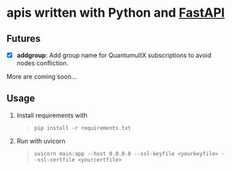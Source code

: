 # apis written with Python and [FastAPI](https://github.com/tiangolo/fastapi)


## Futures
   - [x] **addgroup**: Add group name for QuantumultX subscriptions to avoid nodes confliction.

   More are coming soon...
## Usage
   1. Install requirements with 
      > `pip install -r requirements.txt`
   2. Run with uvicorn
       > `uvicorn main:app --host 0.0.0.0 --ssl-keyfile <yourkeyfile> --ssl-certfile <yourcertfile>`
